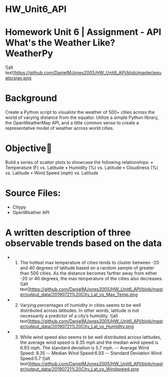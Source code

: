 # HW_Unit6_API
# Homework Unit 6 | Assignment - API What's the Weather Like? WeatherPy
![alt text]https://github.com/DanielMJones2005/HW_Unit6_API/blob/master/equatorsign.png

# Background
Create a Python script to visualize the weather of 500+ cities across the world of varying distance from the equator. 
Utilize a simple Python library, the OpenWeatherMap API, and a little common sense to create a representative model of weather across world cities.

# Objective
Build a series of scatter plots to showcase the following relationships:
• Temperature (F) vs. Latitude • Humidity (%) vs. Latitude • Cloudiness (%) vs. Latitude • Wind Speed (mph) vs. Latitude

# Source Files:
- Citypy
- OpenWeather API

# A written description of three observable trends based on the data
- 1. The hottest max temperature of cities tends to cluster between -20 and 40 degrees of latitude based on a random sample of greater than 500 cities. As the distance becomes farther away from either -20 or 40 degrees, the max temperature of the cities also decreases.
![alt text]https://github.com/DanielMJones2005/HW_Unit6_API/blob/master/output_data/20190721%20City_Lat_vs_Max_Temp.png
- 2. Varying percentages of humidity in cities seems to be well distributed across latitudes.  In other words, latitude is not necessarily a predictor of a city’s humidity.
![alt text]https://github.com/DanielMJones2005/HW_Unit6_API/blob/master/output_data/20190721%20City_Lat_vs_Humidity.png
- 3. While wind speed also seems to be well distributed across latitudes, the average wind speed is 8.35 mph and the median wind speed is 6.93 mph.  The standard deviation is 5.7 mph.
-- Average Wind Speed: 8.35
-- Median Wind Speed:6.93
-- Standard Deviation Wind Speed:5.7
![alt text]https://github.com/DanielMJones2005/HW_Unit6_API/blob/master/output_data/20190721%20City_Lat_vs_Windspeed.png
